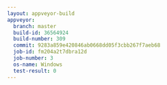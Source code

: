 ```yaml
---
layout: appveyor-build
appveyor:
  branch: master
  build-id: 36564924
  build-number: 309
  commit: 9283a859e420846ab0668dd05f3cbb267f7aeb68
  job-id: fm204a2t7dbra12d
  job-number: 3
  os-name: Windows
  test-result: 0
---
```

